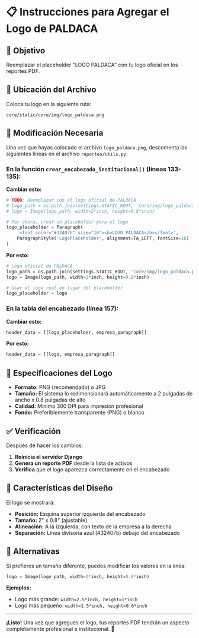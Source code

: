 # 📋 Instrucciones para Agregar el Logo de PALDACA

## 🎯 Objetivo
Reemplazar el placeholder "LOGO PALDACA" con tu logo oficial en los reportes PDF.

## 📁 Ubicación del Archivo
Coloca tu logo en la siguiente ruta:
```
core/static/core/img/logo_paldaca.png
```

## 🔧 Modificación Necesaria

Una vez que hayas colocado el archivo `logo_paldaca.png`, descomenta las siguientes líneas en el archivo `reportes/utils.py`:

### En la función `crear_encabezado_institucional()` (líneas 133-135):

**Cambiar esto:**
```python
# TODO: Reemplazar con el logo oficial de PALDACA
# logo_path = os.path.join(settings.STATIC_ROOT, 'core/img/logo_paldaca.png')
# logo = Image(logo_path, width=2*inch, height=0.8*inch)

# Por ahora, crear un placeholder para el logo
logo_placeholder = Paragraph(
    '<font color="#32407b" size="16"><b>LOGO PALDACA</b></font>',
    ParagraphStyle('LogoPlaceholder', alignment=TA_LEFT, fontSize=16)
)
```

**Por esto:**
```python
# Logo oficial de PALDACA
logo_path = os.path.join(settings.STATIC_ROOT, 'core/img/logo_paldaca.png')
logo = Image(logo_path, width=2*inch, height=0.8*inch)

# Usar el logo real en lugar del placeholder
logo_placeholder = logo
```

### En la tabla del encabezado (línea 157):

**Cambiar esto:**
```python
header_data = [[logo_placeholder, empresa_paragraph]]
```

**Por esto:**
```python
header_data = [[logo, empresa_paragraph]]
```

## 📏 Especificaciones del Logo

- **Formato:** PNG (recomendado) o JPG
- **Tamaño:** El sistema lo redimensionará automáticamente a 2 pulgadas de ancho x 0.8 pulgadas de alto
- **Calidad:** Mínimo 300 DPI para impresión profesional
- **Fondo:** Preferiblemente transparente (PNG) o blanco

## ✅ Verificación

Después de hacer los cambios:

1. **Reinicia el servidor Django**
2. **Genera un reporte PDF** desde la lista de activos
3. **Verifica** que el logo aparezca correctamente en el encabezado

## 🎨 Características del Diseño

El logo se mostrará:
- **Posición:** Esquina superior izquierda del encabezado
- **Tamaño:** 2" x 0.8" (ajustable)
- **Alineación:** A la izquierda, con texto de la empresa a la derecha
- **Separación:** Línea divisoria azul (#32407b) debajo del encabezado

## 🔄 Alternativas

Si prefieres un tamaño diferente, puedes modificar los valores en la línea:
```python
logo = Image(logo_path, width=2*inch, height=0.8*inch)
```

**Ejemplos:**
- Logo más grande: `width=2.5*inch, height=1*inch`
- Logo más pequeño: `width=1.5*inch, height=0.6*inch`

---

**¡Listo!** Una vez que agregues el logo, tus reportes PDF tendrán un aspecto completamente profesional e institucional. 🎉
